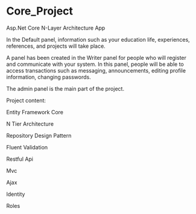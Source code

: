 # Core_Project
Asp.Net Core N-Layer Architecture App


In the Default panel, information such as your education life, experiences, references, and projects will take place.

A panel has been created in the Writer panel for people who will register and communicate with your system.
In this panel, people will be able to access transactions such as messaging, announcements, editing profile information, changing passwords.

The admin panel is the main part of the project.

Project content:

Entity Framework Core

N Tier Architecture

Repository Design Pattern

Fluent Validation

Restful Api

Mvc

Ajax

Identity

Roles
